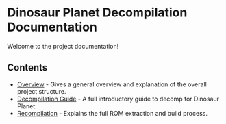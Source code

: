 # Dinosaur Planet Decompilation Documentation
Welcome to the project documentation! 


## Contents
- [Overview](./Overview.md) - Gives a general overview and explanation of the overall project structure.
- [Decompilation Guide](./Guide.md) - A full introductory guide to decomp for Dinosaur Planet.
- [Recompilation](./Recompilation.md) - Explains the full ROM extraction and build process.
